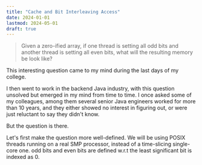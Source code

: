 ```yaml
---
title: "Cache and Bit Interleaving Access"
date: 2024-01-01
lastmod: 2024-05-01
draft: true
---
```


> Given a zero-ified array, if one thread is setting all odd bits and another thread is setting all
> even bits, what will the resulting memory be look like?

<!--more-->

This interesting question came to my mind during the last days of my college.



I then went to work in the backend Java industry, with this question unsolved but emerged in my mind from time to time.
I once asked some of my colleagues, among them several senior Java engineers worked for more than 10 years,
and they either showed no interest in figuring out, or were just reluctant to say they didn't know.

But the question is there. 

Let's first make the question more well-defined. We will be using POSIX threads running on a real SMP processor, instead of a time-slicing single-core one. odd bits and even bits are defined w.r.t  the least significant bit is indexed as 0.